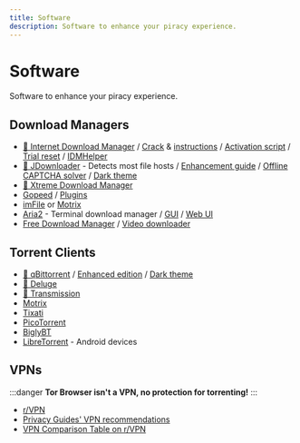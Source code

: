 ```yaml
---
title: Software
description: Software to enhance your piracy experience.
---
```


# Software

Software to enhance your piracy experience.

## Download Managers

- [🌟 Internet Download Manager](https://www.internetdownloadmanager.com) /
  [Crack](https://cracksurl.com/internet-download-manager) &
  [instructions](https://rentry.org/installidm) /
  [Activation script](https://github.com/lstprjct/IDM-Activation-Script) /
  [Trial reset](https://github.com/J2TEAM/idm-trial-reset) /
  [IDMHelper](https://github.com/unamer/IDMHelper)
- [🌟 JDownloader](https://jdownloader.org/jdownloader2) - Detects most file
  hosts / [Enhancement guide](https://lemmy.world/post/3098414) /
  [Offline CAPTCHA solver](https://github.com/cracker0dks/CaptchaSolver) /
  [Dark theme](https://support.jdownloader.org/Knowledgebase/Article/View/dark-mode-theme)
- [🌟 Xtreme Download Manager](https://xtremedownloadmanager.com)
- [Gopeed](https://gopeed.com) /
  [Plugins](https://github.com/search?q=topic%3Agopeed-extension&type=repositories)
- [imFile](https://github.com/imfile-io/imfile-desktop) or
  [Motrix](https://motrix.app)
- [Aria2](https://aria2.github.io) - Terminal download manager /
  [GUI](https://persepolisdm.github.io) /
  [Web UI](https://github.com/ziahamza/webui-aria2)
- [Free Download Manager](https://www.freedownloadmanager.org) /
  [Video downloader](https://github.com/meowcateatrat/elephant)

## Torrent Clients

- [🌟 qBittorrent](https://www.qbittorrent.org) /
  [Enhanced edition](https://github.com/c0re100/qBittorrent-Enhanced-Edition) /
  [Dark theme](https://draculatheme.com/qbittorrent)
- [🌟 Deluge](https://dev.deluge-torrent.org)
- [🌟 Transmission](https://transmissionbt.com)
- [Motrix](https://motrix.app)
- [Tixati](https://tixati.com)
- [PicoTorrent](https://picotorrent.org)
- [BiglyBT](https://www.biglybt.com)
- [LibreTorrent](https://github.com/proninyaroslav/libretorrent) - Android
  devices

## VPNs

:::danger 
**Tor Browser isn't a VPN, no protection for torrenting!**
:::

- [r/VPN](https://www.reddit.com/r/VPN)
- [Privacy Guides' VPN recommendations](https://www.privacyguides.org/vpn)
- [VPN Comparison Table on r/VPN](https://www.reddit.com/m736zt)

